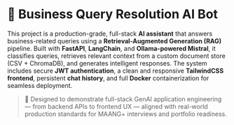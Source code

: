 # 🤖 Business Query Resolution AI Bot

This project is a production-grade, full-stack **AI assistant** that answers business-related queries using a **Retrieval-Augmented Generation (RAG)** pipeline. Built with **FastAPI**, **LangChain**, and **Ollama-powered Mistral**, it classifies queries, retrieves relevant context from a custom document store (CSV + ChromaDB), and generates intelligent responses. The system includes secure **JWT authentication**, a clean and responsive **TailwindCSS frontend**, persistent **chat history**, and full **Docker** containerization for seamless deployment.

> 🎯 Designed to demonstrate full-stack GenAI application engineering — from backend APIs to frontend UX — aligned with real-world production standards for MAANG+ interviews and portfolio readiness.
